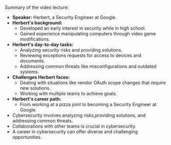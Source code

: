 Summary of the video lecture:
- **Speaker:** Herbert, a Security Engineer at Google.
- **Herbert's background:** 
  - Developed an early interest in security while in high school.
  - Gained experience manipulating computers through video game modifications.
- **Herbert's day-to-day tasks:**
  - Analyzing security risks and providing solutions.
  - Reviewing exceptions requests for access to devices and documents.
  - Addressing common threats like misconfigurations and outdated systems.
- **Challenges Herbert faces:**
  - Dealing with situations like vendor OAuth scope changes that require new solutions.
  - Working with multiple teams to achieve goals.
- **Herbert's career path:**
  - From working at a pizza joint to becoming a Security Engineer at Google.
- Cybersecurity involves analyzing risks,providing 
solutions, and addressing common threats.
- Collaborations with other teams is crucial in cybersecurity.
- A career in cybersecurity can offer diverse and challenging opportunities.
